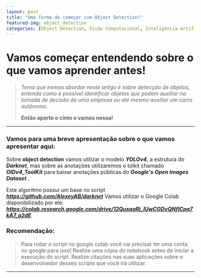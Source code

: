 ```yaml
---
layout: post
title: "Uma forma de começar com Object Detection!"
featured-img: object_detection
categories: [Object Detection, Visão Computacional, Inteligência Artificial, Deep Learning]
---
```


# Vamos começar entendendo sobre o que vamos aprender antes!

> *Tema que iremos abordar neste artigo é sobre detecção de objetos, entenda como é possível identificar objetos que podem auxiliar na tomada de decisão de uma empresa ou até mesmo auxiliar um carro autônomo.*
> 
> **Então aperte o cinto e vamos nessa!**

---
### Vamos para uma breve apresentação sobre o que vamos apresentar aqui:

Sobre **object detection** vamos utilizar o modelo ***YOLOv4***, a estrutura do ***Darknet***, mas sobre as anotações utilizaremos o tolkit chamado ***OIDv4_ToolKit*** para baixar anotações públicas do ***Google's Open Images Dataset*** .


Este algoritmo possui um base no script ***https://github.com/AlexeyAB/darknet*** Vamos utilizar o Google Colab disponibilizado por ele: ***https://colab.research.google.com/drive/12QusaaRj_lUwCGDvQNfICpa7kA7_a2dE***. 

### Recomendação:

> Para rodar o script no google colab você vai precisar ter uma conta no google para isso!
> Realize uma cópia do notebook antes de iniciar a execução do script.
> Realize citações nas suas aplicações sobre o desenvolvedor desses scripts que você irá utilizar.

---


